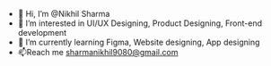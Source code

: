 - 👋 Hi, I’m @Nikhil Sharma
- 👀 I’m interested in UI/UX Designing, Product Designing, Front-end development
- 🌱 I’m currently learning Figma, Website designing, App designing
- 📫Reach me sharmanikhil9080@gmail.com
